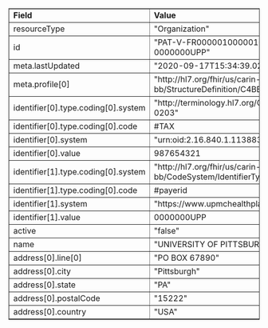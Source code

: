 <table border="1"><tr><td><b>Field</b></td><td><b>Value</b></td></tr>
<tr><td>resourceType</td><td>
"Organization"
</td></tr>
<tr><td>id</td><td>
"PAT-V-FR0000010000010001-0000000UPP"
</td></tr>
<tr><td>meta.lastUpdated</td><td>
"2020-09-17T15:34:39.0216454-04:00"
</td></tr>
<tr><td>meta.profile[0]</td><td>"http://hl7.org/fhir/us/carin-bb/StructureDefinition/C4BB-Organization"</td></tr>
<tr><td>identifier[0].type.coding[0].system</td><td>
"http://terminology.hl7.org/CodeSystem/v2-0203"
</td></tr>
<tr><td>identifier[0].type.coding[0].code</td><td>
#TAX
</td></tr>
<tr><td>identifier[0].system</td><td>
"urn:oid:2.16.840.1.113883.4.4"
</td></tr>
<tr><td>identifier[0].value</td><td>
987654321
</td></tr>
<tr><td>identifier[1].type.coding[0].system</td><td>
"http://hl7.org/fhir/us/carin-bb/CodeSystem/IdentifierTypeCS"
</td></tr>
<tr><td>identifier[1].type.coding[0].code</td><td>
#payerid
</td></tr>
<tr><td>identifier[1].system</td><td>
"https://www.upmchealthplan.com/VendorId"
</td></tr>
<tr><td>identifier[1].value</td><td>
0000000UPP
</td></tr>
<tr><td>active</td><td>
"false"
</td></tr>
<tr><td>name</td><td>
"UNIVERSITY OF PITTSBURGH PHYSICIANS"
</td></tr>
<tr><td>address[0].line[0]</td><td>"PO BOX 67890"</td></tr>
<tr><td>address[0].city</td><td>
"Pittsburgh"
</td></tr>
<tr><td>address[0].state</td><td>
"PA"
</td></tr>
<tr><td>address[0].postalCode</td><td>
"15222"
</td></tr>
<tr><td>address[0].country</td><td>
"USA"
</td></tr>
</table>
